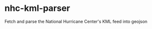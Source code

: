 nhc-kml-parser
==============

Fetch and parse the National Hurricane Center's KML feed into geojson
